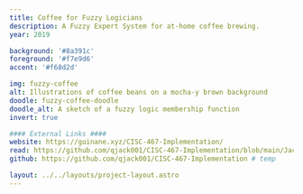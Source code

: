 ```yaml
---
title: Coffee for Fuzzy Logicians
description: A Fuzzy Expert System for at-home coffee brewing.
year: 2019

background: '#8a391c'
foreground: '#f7e9d6'
accent: '#f68d2d'

img: fuzzy-coffee
alt: Illustrations of coffee beans on a mocha-y brown background
doodle: fuzzy-coffee-doodle
doodle_alt: A sketch of a fuzzy logic membership function
invert: true

#### External Links ####
website: https://guinane.xyz/CISC-467-Implementation/
read: https://github.com/qjack001/CISC-467-Implementation/blob/main/JackGuinane-CISC467-TermPaper.pdf
github: https://github.com/qjack001/CISC-467-Implementation # temp

layout: ../../layouts/project-layout.astro
---
```


